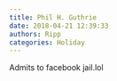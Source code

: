```yaml
---
title: Phil H. Guthrie
date: 2018-04-21 12:39:33
authors: Ripp
categories: Holiday
---
```


 Admits to facebook jail.lol